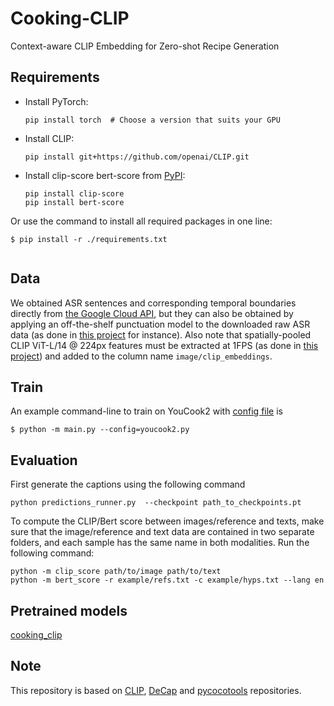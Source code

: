 # Cooking-CLIP
Context-aware CLIP Embedding for Zero-shot Recipe Generation

## Requirements

- Install PyTorch:
  ```
  pip install torch  # Choose a version that suits your GPU
  ```
- Install CLIP:
  ```
  pip install git+https://github.com/openai/CLIP.git
  ```
- Install clip-score bert-score  from [PyPI](https://pypi.org/project/clip-score/):
  ```
  pip install clip-score
  pip install bert-score
  ```

Or use the command to install all required packages in one line:
```shell
$ pip install -r ./requirements.txt


```
## Data
We obtained ASR sentences and corresponding temporal boundaries directly from [the Google Cloud API](https://cloud.google.com/speech-to-text/docs/automatic-punctuation), but they can also be obtained by applying an off-the-shelf punctuation model to the downloaded raw ASR data (as done in [this project](https://github.com/antoyang/just-ask) for instance).
Also note that spatially-pooled CLIP ViT-L/14 @ 224px features must be extracted at 1FPS (as done in [this project](https://github.com/antoyang/FrozenBiLM)) and added to the column name `image/clip_embeddings`.

## Train
An example command-line to train on YouCook2 with [config file](configs/youcook2.py) is

```shell
$ python -m main.py --config=youcook2.py 
```

## Evaluation

First generate the captions using the following command 
```
python predictions_runner.py  --checkpoint path_to_checkpoints.pt 
```
To compute the CLIP/Bert score between images/reference and texts, make sure that the image/reference and text data are contained in two separate folders, and each sample has the same name in both modalities. Run the following command:
```
python -m clip_score path/to/image path/to/text
python -m bert_score -r example/refs.txt -c example/hyps.txt --lang en
```



## Pretrained models
[cooking_clip](https://drive.google.com/file/d/1EFI0aujIWBr3dTC_a2hdoV4QJenAlEWU/view?usp=share_link)



## Note
This repository is based on [CLIP](https://github.com/openai/CLIP), [DeCap](https://github.com/dhg-wei/DeCap) and [pycocotools](https://github.com/sks3i/pycocoevalcap) repositories.




